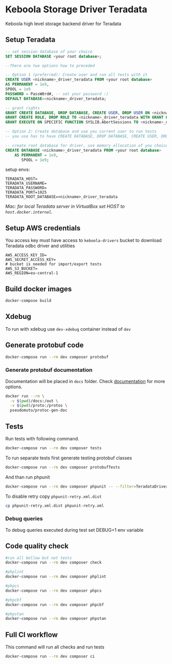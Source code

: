 # Keboola Storage Driver Teradata

Keboola high level storage backend driver for Teradata

## Setup Teradata

```SQL
-- set session database of your choice
SET SESSION DATABASE <your root database>;

--There are two options how to preceded

-- Option 1 (preferred): Create user and run all tests with it
CREATE USER <nickname>_driver_teradata FROM <your root database>
AS PERMANENT = 1e9,
SPOOL = 1e9
PASSWORD = PassW0rd#, -- set your password :)
DEFAULT DATABASE=<nickname>_driver_teradata;

-- grant rights
GRANT CREATE DATABASE, DROP DATABASE, CREATE USER, DROP USER ON <nickname>_driver_teradata TO <nickname>_driver_teradata;
GRANT CREATE ROLE, DROP ROLE TO <nickname>_driver_teradata WITH GRANT OPTION;
GRANT EXECUTE ON SPECIFIC FUNCTION SYSLIB.AbortSessions TO <nickname>_driver_teradata WITH GRANT OPTION;

-- Option 2: Create database and use you current user to run tests
-- you use has to have CREATE DATABASE, DROP DATABASE, CREATE USER, DROP USER, CREATE ROLE, DROP ROLE grants

-- create root database for driver, use memory allocation of you choice 
CREATE DATABASE <nickname>_driver_teradata FROM <your root database>
    AS PERMANENT = 1e9,
       SPOOL = 1e9;
```

setup envs:
```
TERADATA_HOST=
TERADATA_USERNAME=
TERADATA_PASSWORD=
TERADATA_PORT=1025
TERADATA_ROOT_DATABASE=<nickname>_driver_teradata
```

_Mac: for local Teradata server in VirtualBox set HOST to `host.docker.internal`._

## Setup AWS credentials

You access key must have access to `keboola-drivers` bucket to download Teradata odbc driver and utilities
```
AWS_ACCESS_KEY_ID=
AWS_SECRET_ACCESS_KEY=
# bucket is needed for import/export tests
AWS_S3_BUCKET=
AWS_REGION=eu-central-1
```

## Build docker images

```bash
docker-compose build
```

## Xdebug

To run with xdebug use `dev-xdebug` container instead of `dev`

## Generate protobuf code

```bash
docker-compose run --rm dev composer protobuf
```

### Generate protobuf documentation

Documentation will be placed in `docs` folder. Check [documentation](https://github.com/pseudomuto/protoc-gen-doc/blob/master/README.md) for more options.
```bash
docker run --rm \
  -v $(pwd)/docs:/out \
  -v $(pwd)/proto:/protos \
  pseudomuto/protoc-gen-doc
```

## Tests

Run tests with following command.

```bash
docker-compose run --rm dev composer tests
```

To run separate tests first generate testing protobuf classes
```bash
docker-compose run --rm dev composer protobufTests
```
And than run phpunit
```bash
docker-compose run --rm dev composer phpunit -- --filter=TeradataDriverClientTest
```

To disable retry copy `phpunit-retry.xml.dist`
```bash
cp phpunit-retry.xml.dist phpunit-retry.xml
```

### Debug queries

To debug queries executed during test set DEBUG=1 env variable 

## Code quality check

```bash
#run all bellow but not tests
docker-compose run --rm dev composer check

#phplint
docker-compose run --rm dev composer phplint

#phpcs
docker-compose run --rm dev composer phpcs

#phpcbf
docker-compose run --rm dev composer phpcbf

#phpstan
docker-compose run --rm dev composer phpstan
```

## Full CI workflow

This command will run all checks and run tests
```bash
docker-compose run --rm dev composer ci
```

